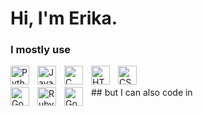 # Hi, I'm Erika.

### I mostly use
<img align="left" alt="Python" width="30px" style="padding-right:10px;" src="https://cdn.jsdelivr.net/gh/devicons/devicon/icons/python/python-plain.svg" />
<img align="left" alt="Java" width="30px" style="padding-right:10px;" src="https://cdn.jsdelivr.net/gh/devicons/devicon/icons/java/java-original.svg"/>
<img align="left" alt="C" width="30px" style="padding-right:10px;" src="https://cdn.jsdelivr.net/gh/devicons/devicon@v2.15.1/devicon.min.css"/>                   
<img align="left" alt="HTML" width="30px" style="padding-right:10px;" src="https://cdn.jsdelivr.net/gh/devicons/devicon/icons/html5/html5-plain.svg" />
<img align="left" alt="CSS" width="30px" style="padding-right:10px;" src="https://cdn.jsdelivr.net/gh/devicons/devicon/icons/css3/css3-plain.svg" />
<br/>
<br/>
## but I can also code in
<img align="left" alt="Go" width="30px" style="padding-right:10px;" src="https://cdn.jsdelivr.net/gh/devicons/devicon@v2.15.1/devicon.min.css" />
<img align="left" alt="Ruby" width="30px" style="padding-right:10px;" src="https://cdn.jsdelivr.net/gh/devicons/devicon@v2.15.1/devicon.min.css"/>
<img align="left" alt="Godot" width="30px" style="padding-right:10px;" src="https://cdn.jsdelivr.net/gh/devicons/devicon@v2.15.1/devicon.min.css"/>                   

<br />
